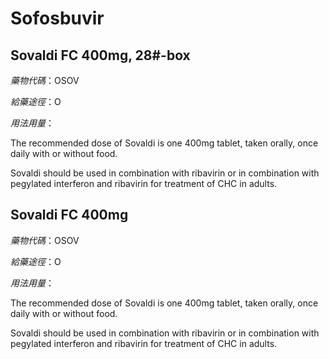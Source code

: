 # Sofosbuvir

## Sovaldi FC 400mg, 28#-box

*藥物代碼*：OSOV

*給藥途徑*：O

*用法用量*：

The recommended dose of Sovaldi is one 400mg tablet, taken orally, once daily with or without food.

Sovaldi should be used in combination with ribavirin or in combination with pegylated interferon and ribavirin for treatment of CHC in adults.

## Sovaldi FC 400mg

*藥物代碼*：OSOV

*給藥途徑*：O

*用法用量*：

The recommended dose of Sovaldi is one 400mg tablet, taken orally, once daily with or without food.

Sovaldi should be used in combination with ribavirin or in combination with pegylated interferon and ribavirin for treatment of CHC in adults.

